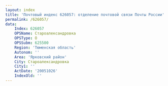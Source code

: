 ```yaml
---
layout: index
title: 'Почтовый индекс 626057: отделение почтовой связи Почты России'
permalink: /626057/
data:
    Index: 626057
    OPSName: Староалександровка
    OPSType: О
    OPSSubm: 625500
    Region: 'Тюменская область'
    Autonom: ''
    Area: 'Ярковский район'
    City: Староалександровка
    City1: ''
    ActDate: '20051026'
    IndexOld: ''
---
```

